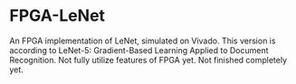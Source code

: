 # FPGA-LeNet
An FPGA implementation of LeNet, simulated on Vivado.
This version is according to LeNet-5: Gradient-Based Learning Applied to Document Recognition.
Not fully utilize features of FPGA yet.
Not finished completely yet.
